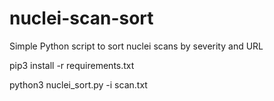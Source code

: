 # nuclei-scan-sort

Simple Python script to sort nuclei scans by severity and URL

pip3 install -r requirements.txt

python3 nuclei_sort.py -i scan.txt
